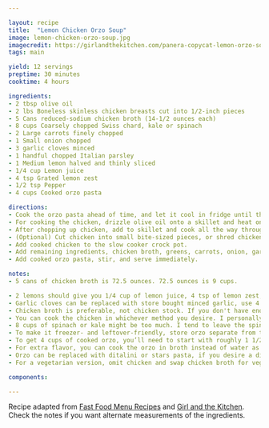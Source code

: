 ```yaml
---

layout: recipe
title:  "Lemon Chicken Orzo Soup"
image: lemon-chicken-orzo-soup.jpg
imagecredit: https://girlandthekitchen.com/panera-copycat-lemon-orzo-soup/#tasty-recipes-16459-jump-target
tags: main

yield: 12 servings
preptime: 30 minutes
cooktime: 4 hours

ingredients:
- 2 tbsp olive oil
- 2 lbs Boneless skinless chicken breasts cut into 1/2-inch pieces
- 5 Cans reduced-sodium chicken broth (14-1/2 ounces each)
- 8 cups Coarsely chopped Swiss chard, kale or spinach
- 2 Large carrots finely chopped
- 1 Small onion chopped
- 3 garlic cloves minced
- 1 handful chopped Italian parsley
- 1 Medium lemon halved and thinly sliced
- 1/4 cup Lemon juice
- 4 tsp Grated lemon zest
- 1/2 tsp Pepper
- 4 cups Cooked orzo pasta

directions:
- Cook the orzo pasta ahead of time, and let it cool in fridge until the end of the recipe.
- For cooking the chicken, drizzle olive oil onto a skillet and heat on high.
- After chopping up chicken, add to skillet and cook all the way through.
- (Optional) Cut chicken into small bite-sized pieces, or shred chicken.
- Add cooked chicken to the slow cooker crock pot.
- Add remaining ingredients, chicken broth, greens, carrots, onion, garlic, parsley, lemon slices, lemon juice, lemon zest, and pepper. Cook for 4 to 5 hours.
- Add cooked orzo pasta, stir, and serve immediately.

notes: 
- 5 cans of chicken broth is 72.5 ounces. 72.5 ounces is 9 cups.

- 2 lemons should give you 1/4 cup of lemon juice, 4 tsp of lemon zest, and some lemon slices.
- Garlic cloves can be replaced with store bought minced garlic, use 4 tbsp instead of 3 cloves.
- Chicken broth is preferable, not chicken stock. If you don't have enough broth, but you do have Better Than Bouillon, you can add it with water (according to label) to make up for a lack of broth.
- You can cook the chicken in whichever method you desire. I personally boil the chicken.
- 8 cups of spinach or kale might be too much. I tend to leave the spinach or kale out. I also leave out the lemon slices and just rely on the juice and zest for flavor.
- To make it freezer- and leftover-friendly, store orzo separate from the soup to avoid the orzo taking in too much broth and becoming mushy.
- To get 4 cups of cooked orzo, you’ll need to start with roughly 1 1/2 cups of uncooked orzo.
- For extra flavor, you can cook the orzo in broth instead of water as well!
- Orzo can be replaced with ditalini or stars pasta, if you desire a different shape.
- For a vegetarian version, omit chicken and swap chicken broth for veggie broth.

components:

---
```


Recipe adapted from [Fast Food Menu Recipes](https://www.fastfoodmenuprices.com/panera-breads-lemon-chicken-orzo-soup-recipe/) and [Girl and the Kitchen](https://girlandthekitchen.com/panera-copycat-lemon-orzo-soup/#tasty-recipes-16459-jump-target).
Check the notes if you want alternate measurements of the ingredients.